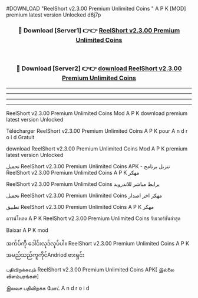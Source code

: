 #DOWNLOAD "ReelShort v2.3.00 Premium Unlimited Coins " A P K [MOD] premium latest version Unlocked d6j7p 



<div align="center">

<h3>🔴 Download [Server1] 👉👉 <a href="https://apkdownload12.web.app/?title=ReelShort v2.3.00 Premium Unlimited Coins ">ReelShort v2.3.00 Premium Unlimited Coins  </a></h3><br>

<h3>🔴 Download [Server2] 👉👉 <a href="https://apkdownload12.web.app/?title=ReelShort v2.3.00 Premium Unlimited Coins ">download ReelShort v2.3.00 Premium Unlimited Coins  </a></h3>
</div>


----------------------------------------------------------

----------------------------------------------------------

----------------------------------------------------------

----------------------------------------------------------


ReelShort v2.3.00 Premium Unlimited Coins  Mod A P K download premium latest version Unlocked

Télécharger  ReelShort v2.3.00 Premium Unlimited Coins  A P K pour A n d r o i d Gratuit

download ReelShort v2.3.00 Premium Unlimited Coins  Mod A P K premium latest version Unlocked

تحميل ReelShort v2.3.00 Premium Unlimited Coins  APK - تنزيل برنامج ReelShort v2.3.00 Premium Unlimited Coins  A P K مهكر

ReelShort v2.3.00 Premium Unlimited Coins  برابط مباشر للاندرويد

تحميل ReelShort v2.3.00 Premium Unlimited Coins  مهكر اخر اصدار

تطبيق ReelShort v2.3.00 Premium Unlimited Coins  A P K مهكر

ดาวน์โหลด A P K ReelShort v2.3.00 Premium Unlimited Coins  รับเวอร์ชันล่าสุด

Baixar A P K mod

အက်ပ်ကို ဒေါင်းလုဒ်လုပ်ပါ။ ReelShort v2.3.00 Premium Unlimited Coins  A P K အမည်သည်ကူကိုင်Andriod ဗားရှင်း

பதிவிறக்கவும் ReelShort v2.3.00 Premium Unlimited Coins  APK[ இல்லை விளம்பரங்கள்] 
 
இலவச பதிவிறக்க மோட் A n d r o i d



